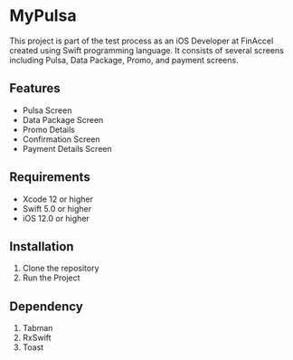 # MyPulsa

This project is part of the test process as an iOS Developer at FinAccel created using Swift programming language. It consists of several screens including Pulsa, Data Package, Promo, and payment screens.

## Features

- Pulsa Screen
- Data Package Screen
- Promo Details
- Confirmation Screen
- Payment Details Screen

## Requirements

- Xcode 12 or higher
- Swift 5.0 or higher
- iOS 12.0 or higher

## Installation

1. Clone the repository
2. Run the Project

## Dependency
1. Tabman
2. RxSwift
3. Toast
